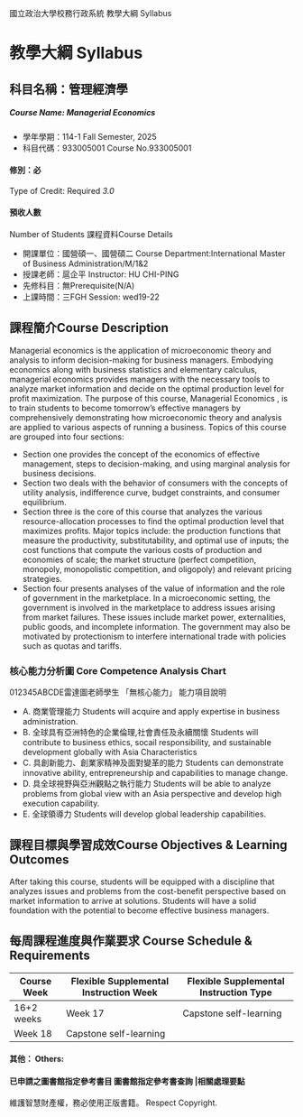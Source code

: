 國立政治大學校務行政系統 教學大綱 Syllabus
# 教學大綱 Syllabus
##  科目名稱：管理經濟學 
#####  Course Name: Managerial Economics
  * 學年學期：114-1 Fall Semester, 2025 
  * 科目代碼：933005001 Course No.933005001
#### 修別：必
Type of Credit: Required 
_3.0_
#### 預收人數
Number of Students
課程資料Course Details
  * 開課單位：國營碩一、國營碩二 Course Department:International Master of Business Administration/M/1&2 
  * 授課老師：扈企平 Instructor: HU CHI-PING 
  * 先修科目：無Prerequisite(N/A)
  * 上課時間：三FGH Session: wed19-22
##  課程簡介Course Description
Managerial economics is the application of microeconomic theory and analysis to inform decision-making for business managers. Embodying economics along with business statistics and elementary calculus, managerial economics provides managers with the necessary tools to analyze market information and decide on the optimal production level for profit maximization. 
The purpose of this course, Managerial Economics , is to train students to become tomorrow’s effective managers by comprehensively demonstrating how microeconomic theory and analysis are applied to various aspects of running a business. Topics of this course are grouped into four sections:
  * Section one provides the concept of the economics of effective management, steps to decision-making, and using marginal analysis for business decisions.
  * Section two deals with the behavior of consumers with the concepts of utility analysis, indifference curve, budget constraints, and consumer equilibrium.
  * Section three is the core of this course that analyzes the various resource-allocation processes to find the optimal production level that maximizes profits. Major topics include: the production functions that measure the productivity, substitutability, and optimal use of inputs; the cost functions that compute the various costs of production and economies of scale; the market structure (perfect competition, monopoly, monopolistic competition, and oligopoly) and relevant pricing strategies.
  * Section four presents analyses of the value of information and the role of government in the marketplace. In a microeconomic setting, the government is involved in the marketplace to address issues arising from market failures. These issues include market power, externalities, public goods, and incomplete information. The government may also be motivated by protectionism to interfere international trade with policies such as quotas and tariffs. 
###  核心能力分析圖 Core Competence Analysis Chart
012345ABCDE雷達圖老師學生
「無核心能力」 
能力項目說明
  * A. 商業管理能力 Students will acquire and apply expertise in business administration.
  * B. 全球具有亞洲特色的企業倫理,社會責任及永續關懷 Students will contribute to business ethics, socail responsibility, and sustainable development globally with Asia Characteristics
  * C. 具創新能力、創業家精神及面對變革的能力 Students can demonstrate innovative ability, entrepreneurship and capabilities to manage change.
  * D. 具全球視野與亞洲觀點之執行能力 Students will be able to analyze problems from global view with an Asia perspective and develop high execution capability.
  * E. 全球領導力 Students will develop global leadership capabilities.
##  課程目標與學習成效Course Objectives & Learning Outcomes 
After taking this course, students will be equipped with a discipline that analyzes issues and problems from the cost-benefit perspective based on market information to arrive at solutions. Students will have a solid foundation with the potential to become effective business managers.
##  每周課程進度與作業要求 Course Schedule & Requirements
Course Week | Flexible Supplemental Instruction Week | Flexible Supplemental Instruction Type  
---|---|---  
16+2 weeks | Week 17 | Capstone self-learning  
Week 18 | Capstone self-learning  
####  其他： Others:
####  已申請之圖書館指定參考書目  圖書館指定參考書查詢 |相關處理要點
維護智慧財產權，務必使用正版書籍。 Respect Copyright.